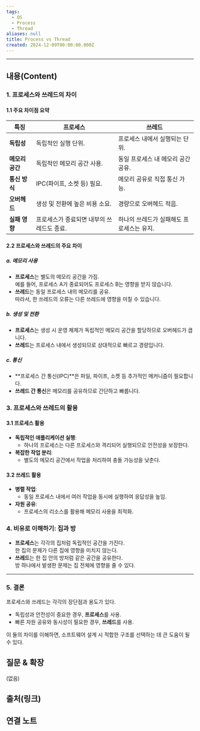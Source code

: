 ```yaml
---
tags:
  - OS
  - Process
  - Thread
aliases: null
title: Process vs Thread
created: 2024-12-09T00:00:00.000Z
---
```


----
## 내용(Content)

### 1. 프로세스와 쓰레드의 차이

#### 1.1 주요 차이점 요약

| 특징         | 프로세스                    | 쓰레드                     |
| ---------- | ----------------------- | ----------------------- |
| **독립성**    | 독립적인 실행 단위.             | 프로세스 내에서 실행되는 단위.       |
| **메모리 공간** | 독립적인 메모리 공간 사용.         | 동일 프로세스 내 메모리 공간 공유.    |
| **통신 방식**  | IPC(파이프, 소켓 등) 필요.      | 메모리 공유로 직접 통신 가능.       |
| **오버헤드**   | 생성 및 전환에 높은 비용 소요.      | 경량으로 오버헤드 적음.           |
| **실패 영향**  | 프로세스가 종료되면 내부의 쓰레드도 종료. | 하나의 쓰레드가 실패해도 프로세스는 유지. |

#### 2.2 프로세스와 쓰레드의 주요 차이

##### a. **메모리 사용**
- **프로세스**는 별도의 메모리 공간을 가짐.  
    예를 들어, 프로세스 A가 종료되어도 프로세스 B는 영향을 받지 않습니다.
- **쓰레드**는 동일 프로세스 내의 메모리를 공유.  
    따라서, 한 쓰레드의 오류는 다른 쓰레드에 영향을 미칠 수 있습니다.

##### b. **생성 및 전환**
- **프로세스**는 생성 시 운영 체제가 독립적인 메모리 공간을 할당하므로 오버헤드가 큽니다.
- **쓰레드**는 프로세스 내에서 생성되므로 상대적으로 빠르고 경량입니다.

##### c. **통신**
- **프로세스 간 통신(IPC)**은 파일, 파이프, 소켓 등 추가적인 메커니즘이 필요합니다.
- **쓰레드 간 통신**은 메모리를 공유하므로 간단하고 빠릅니다.

### 3. 프로세스와 쓰레드의 활용

#### 3.1 프로세스 활용

- **독립적인 애플리케이션 실행**:
    - 하나의 프로세스는 다른 프로세스와 격리되어 실행되므로 안전성을 보장한다.
- **복잡한 작업 분리**:
    - 별도의 메모리 공간에서 작업을 처리하여 충돌 가능성을 낮춘다.

#### 3.2 쓰레드 활용

- **병렬 작업**:
    - 동일 프로세스 내에서 여러 작업을 동시에 실행하여 응답성을 높임.
- **자원 공유**:
    - 프로세스의 리소스를 활용해 메모리 사용을 최적화.

### 4. 비유로 이해하기: 집과 방

- **프로세스**는 각각의 집처럼 독립적인 공간을 가진다.  
    한 집의 문제가 다른 집에 영향을 미치지 않는다.
- **쓰레드**는 한 집 안의 방처럼 같은 공간을 공유한다.  
    방 하나에서 발생한 문제는 집 전체에 영향을 줄 수 있다.

---

### 5. 결론

프로세스와 쓰레드는 각각의 장단점과 용도가 있다.

- 독립성과 안전성이 중요한 경우, **프로세스**를 사용.
- 빠른 자원 공유와 동시성이 필요한 경우, **쓰레드**를 사용.

이 둘의 차이를 이해하면, 소프트웨어 설계 시 적합한 구조를 선택하는 데 큰 도움이 될 수 있다.

## 질문 & 확장

(없음)

## 출처(링크)


## 연결 노트










